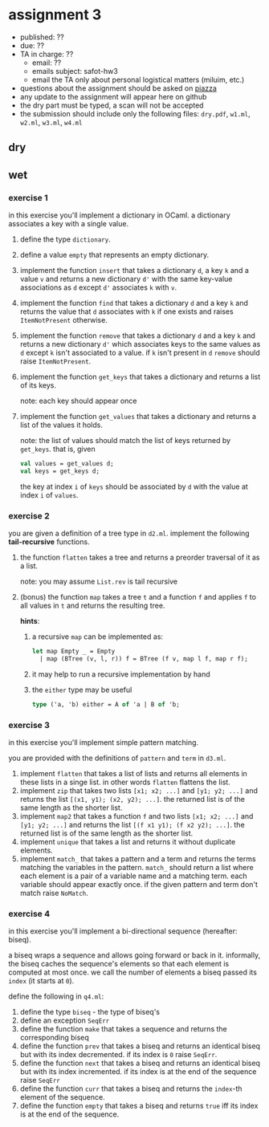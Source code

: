 # assignment 3

* published: ??
* due: ??
* TA in charge: ??
  * email: ??
  * emails subject: safot-hw3
  * email the TA only about personal logistical matters (miluim, etc.)
* questions about the assignment should be asked on [piazza](https://piazza.com/technion.ac.il/spring2022/236319)
* any update to the assignment will appear here on github
* the dry part must be typed, a scan will not be accepted
* the submission should include only the following files: `dry.pdf`, `w1.ml`, `w2.ml`, `w3.ml`, `w4.ml`

## dry

## wet

### exercise 1

in this exercise you'll implement a dictionary in OCaml. a dictionary associates a key with a single value.

1. define the type `dictionary`.
2. define a value `empty` that represents an empty dictionary.
3. implement the function `insert` that takes a dictionary `d`, a key `k` and a value `v` and returns a new dictionary `d'` with the same key-value associations as `d` except `d'` associates `k` with `v`.
4. implement the function `find` that takes a dictionary `d` and a key `k` and returns the value that `d` associates with `k` if one exists and raises `ItemNotPresent` otherwise.
5. implement the function `remove` that takes a dictionary `d` and a key `k` and returns a new dictionary `d'` which associates keys to the same values as `d` except `k` isn't associated to a value. if `k` isn't present in `d` `remove` should raise `ItemNotPresent`.
6. implement the function `get_keys` that takes a dictionary and returns a list of its keys.

    note: each key should appear once

7. implement the function `get_values` that takes a dictionary and returns a list of the values it holds.

    note: the list of values should match the list of keys returned by `get_keys`. that is, given

    ```ocaml
    val values = get_values d;
    val keys = get_keys d;
    ```

    the key at index `i` of `keys` should be associated by `d` with the value at index `i` of `values`.

### exercise 2

you are given a definition of a tree type in `d2.ml`. implement the following **tail-recursive** functions.

1. the function `flatten` takes a tree and returns a preorder traversal of it as a list.

    note: you may assume `List.rev` is tail recursive

2. (bonus) the function `map` takes a tree `t` and a function `f` and applies `f` to all values in `t` and returns the resulting tree.

    **hints**:

    1. a recursive `map` can be implemented as:

        ```ocaml
        let map Empty _ = Empty
          | map (BTree (v, l, r)) f = BTree (f v, map l f, map r f);
        ```

    2. it may help to run a recursive implementation by hand

    3. the `either` type may be useful

        ```ocaml
        type ('a, 'b) either = A of 'a | B of 'b;
        ```

### exercise 3

in this exercise you'll implement simple pattern matching.

you are provided with the definitions of `pattern` and `term` in `d3.ml`.

1. implement `flatten` that takes a list of lists and returns all elements in these lists in a singe list. in other words `flatten` flattens the list.
2. implement `zip` that takes two lists `[x1; x2; ...]` and `[y1; y2; ...]` and returns the list `[(x1, y1); (x2, y2); ...]`. the returned list is of the same length as the shorter list.
3. implement `map2` that takes a function `f` and two lists `[x1; x2; ...]` and `[y1; y2; ...]` and returns the list `[(f x1 y1); (f x2 y2); ...]`. the returned list is of the same length as the shorter list.
4. implement `unique` that takes a list and returns it without duplicate elements.
5. implement `match_` that takes a pattern and a term and returns the terms matching the variables in the pattern. `match_` should return a list where each element is a pair of a variable name and a matching term. each variable should appear exactly once. if the given pattern and term don't match raise `NoMatch`.

### exercise 4

in this exercise you'll implement a bi-directional sequence (hereafter: biseq).

a biseq wraps a sequence and allows going forward or back in it. informally, the biseq caches the sequence's elements so that each element is computed at most once. we call the number of elements a biseq passed its `index` (it starts at `0`).

define the following in `q4.ml`:

1. define the type `biseq` - the type of biseq's
2. define an exception `SeqErr`
3. define the function `make` that takes a sequence and returns the corresponding biseq
4. define the function `prev` that takes a biseq and returns an identical biseq but with its index decremented. if its index is `0` raise `SeqErr`.
5. define the function `next` that takes a biseq and returns an identical biseq but with its index incremented. if its index is at the end of the sequence raise `SeqErr`
6. define the function `curr` that takes a biseq and returns the `index`-th element of the sequence.
7. define the function `empty` that takes a biseq and returns `true` iff its index is at the end of the sequence.
